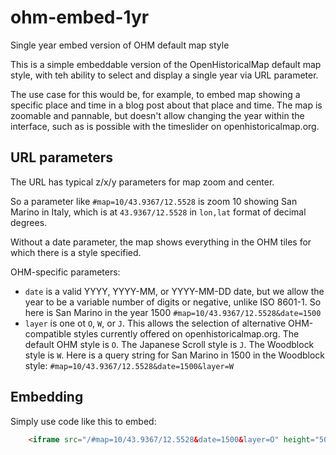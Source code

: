 # ohm-embed-1yr
Single year embed version of OHM default map style

This is a simple embeddable version of the OpenHistoricalMap default map style, with teh ability to select and display a single year via URL parameter.

The use case for this would be, for example, to embed map showing a specific place and time in a blog post about that place and time. The map is zoomable and pannable, but doesn't allow changing the year within the interface, such as is possible with the timeslider on openhistoricalmap.org.

## URL parameters

The URL has typical z/x/y parameters for map zoom and center. 

So a parameter like `#map=10/43.9367/12.5528` is zoom 10 showing San Marino in Italy, which is at `43.9367/12.5528` in `lon,lat` format of decimal degrees.

Without a date parameter, the map shows everything in the OHM tiles for which there is a style specified. 

OHM-specific parameters:

* `date` is a valid YYYY, YYYY-MM, or YYYY-MM-DD date, but we allow the year to be a variable number of digits or negative, unlike ISO 8601-1. So here is San Marino in the year 1500 `#map=10/43.9367/12.5528&date=1500`
* `layer` is one ot `O`, `W`, or `J`. This allows the selection of alternative OHM-compatible styles currently offered on openhistoricalmap.org. The default OHM style is `O`. The Japanese Scroll style is `J`. The Woodblock style is `W`. Here is a query string for San Marino in 1500 in the Woodblock style: `#map=10/43.9367/12.5528&date=1500&layer=W`

## Embedding

Simply use code like this to embed:
```html
    <iframe src="/#map=10/43.9367/12.5528&date=1500&layer=O" height="500" width="100%" title="OpenHistoricalMap: San Marino in 1500"></iframe> 
```